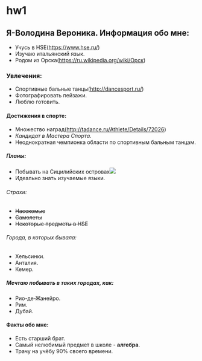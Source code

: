 # hw1
## Я-Володина Вероника. Информация обо мне:
+ Учусь в HSE(https://www.hse.ru/)
+ Изучаю итальянский язык.
+ Родом из Орска(https://ru.wikipedia.org/wiki/Орск)
### Увлечения:
+ Спортивные бальные танцы(http://dancesport.ru/)
+ Фотографировать пейзажи.
+ Люблю готовить.
#### Достижения в спорте:
+ Множество наград(http://tadance.ru/Athlete/Details/72026)
+ *Кандидат в Мастера Спорта.*
+ Неоднократная чемпионка области по спортивным бальным танцам.
##### Планы:
+ Побывать на Сицилийских островах![](http://lend-tour.ru/upload/iblock/30d/56fe2db17f0001016104a0ca2d7154ab.jpg)
+ Идеально знать изучаемые языки.
###### Страхи:
+ ~~Насекомые~~
+ ~~Самолеты~~
+ ~~Некоторые предметы в HSE~~
###### Города, в которых бывала:
+ Хельсинки.
+ Анталия.
+ Кемер.
##### Мечтаю побывать в таких городах, как:
+ Рио-де-Жанейро.
+ Рим.
+ Дубай.
#### Факты обо мне:
+ Есть старший брат.
+ Самый нелюбимый предмет в школе - **алгебра**.
+ Трачу на учёбу 90% своего времени.
